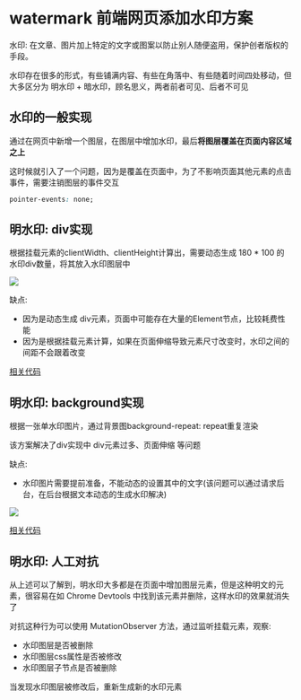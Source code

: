 # watermark 前端网页添加水印方案

水印: 在文章、图片加上特定的文字或图案以防止别人随便盗用，保护创者版权的手段。

水印存在很多的形式，有些铺满内容、有些在角落中、有些随着时间四处移动，但大多区分为 明水印 + 暗水印，顾名思义，两者前者可见、后者不可见

## 水印的一般实现
通过在网页中新增一个图层，在图层中增加水印，最后**将图层覆盖在页面内容区域之上**

这时候就引入了一个问题，因为是覆盖在页面中，为了不影响页面其他元素的点击事件，需要注销图层的事件交互
```css
pointer-events: none;
```

## 明水印: div实现

根据挂载元素的clientWidth、clientHeight计算出，需要动态生成 180 * 100 的水印div数量，将其放入水印图层中

![](https://rengar-1253859411.cos.ap-chengdu.myqcloud.com/img/20201203101153.png)

缺点:
- 因为是动态生成 div元素，页面中可能存在大量的Element节点，比较耗费性能
- 因为是根据挂载元素计算，如果在页面伸缩导致元素尺寸改变时，水印之间的间距不会跟着改变

[相关代码](./src/element.js)

## 明水印: background实现

根据一张单水印图片，通过背景图background-repeat: repeat重复渲染

该方案解决了div实现中 div元素过多、页面伸缩 等问题

缺点:
- 水印图片需要提前准备，不能动态的设置其中的文字(该问题可以通过请求后台，在后台根据文本动态的生成水印解决)

![](https://rengar-1253859411.cos.ap-chengdu.myqcloud.com/img/20201202193442.png)

[相关代码](./src/background.js)

## 明水印: 人工对抗

从上述可以了解到，明水印大多都是在页面中增加图层元素，但是这种明文的元素，很容易在如 Chrome Devtools 中找到该元素并删除，这样水印的效果就消失了

对抗这种行为可以使用 MutationObserver 方法，通过监听挂载元素，观察:
- 水印图层是否被删除
- 水印图层css属性是否被修改
- 水印图层子节点是否被删除

当发现水印图层被修改后，重新生成新的水印元素
